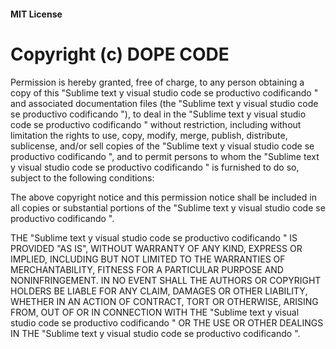 <!-- @format -->

#### MIT License

# Copyright (c) DOPE CODE

Permission is hereby granted, free of charge, to any person obtaining a copy of this "Sublime text y visual studio code se productivo codificando " and associated documentation files (the "Sublime text y visual studio code se productivo codificando "), to deal in the "Sublime text y visual studio code se productivo codificando " without restriction, including without limitation the rights to use, copy, modify, merge, publish, distribute, sublicense, and/or sell copies of the "Sublime text y visual studio code se productivo codificando ", and to permit persons to whom the "Sublime text y visual studio code se productivo codificando " is furnished to do so, subject to the following conditions:

The above copyright notice and this permission notice shall be included in all copies or substantial portions of the "Sublime text y visual studio code se productivo codificando ".

THE "Sublime text y visual studio code se productivo codificando " IS PROVIDED "AS IS", WITHOUT WARRANTY OF ANY KIND, EXPRESS OR IMPLIED, INCLUDING BUT NOT LIMITED TO THE WARRANTIES OF MERCHANTABILITY, FITNESS FOR A PARTICULAR PURPOSE AND NONINFRINGEMENT. IN NO EVENT SHALL THE AUTHORS OR COPYRIGHT HOLDERS BE LIABLE FOR ANY CLAIM, DAMAGES OR OTHER LIABILITY, WHETHER IN AN ACTION OF CONTRACT, TORT OR OTHERWISE, ARISING FROM, OUT OF OR IN CONNECTION WITH THE "Sublime text y visual studio code se productivo codificando " OR THE USE OR OTHER DEALINGS IN THE "Sublime text y visual studio code se productivo codificando ".
